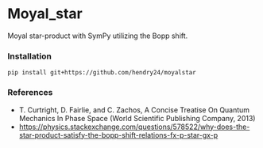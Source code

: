 # Moyal_star
Moyal star-product with SymPy utilizing the Bopp shift.

### Installation

``pip install git+https://github.com/hendry24/moyalstar``

### References

- T. Curtright, D. Fairlie, and C. Zachos, A Concise Treatise On Quantum Mechanics In Phase Space (World Scientific Publishing Company, 2013)    
- https://physics.stackexchange.com/questions/578522/why-does-the-star-product-satisfy-the-bopp-shift-relations-fx-p-star-gx-p
